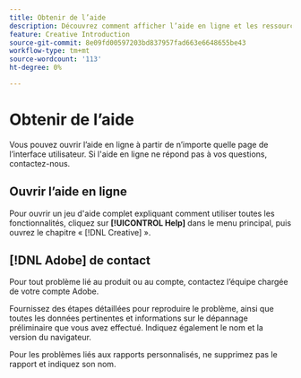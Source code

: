 ```yaml
---
title: Obtenir de l’aide
description: Découvrez comment afficher l’aide en ligne et les ressources de la communauté, ainsi que comment obtenir une assistance technique.
feature: Creative Introduction
source-git-commit: 8e09fd00597203bd837957fad663e6648655be43
workflow-type: tm+mt
source-wordcount: '113'
ht-degree: 0%

---
```


# Obtenir de l’aide

Vous pouvez ouvrir l’aide en ligne à partir de n’importe quelle page de l’interface utilisateur. Si l&#39;aide en ligne ne répond pas à vos questions, contactez-nous.

## Ouvrir l’aide en ligne

Pour ouvrir un jeu d&#39;aide complet expliquant comment utiliser toutes les fonctionnalités, cliquez sur **[!UICONTROL Help]** dans le menu principal, puis ouvrez le chapitre « [!DNL Creative] ».

<!--
## Ask the Adobe Advertising community

Look for answers to your questions in the [Adobe Advertising community forums](https://experienceleaguecommunities.adobe.com/t5/adobe-advertising/ct-p/adobe-advertising-cloud-community?profile.language=fr).
-->

## [!DNL Adobe] de contact

Pour tout problème lié au produit ou au compte, contactez l’équipe chargée de votre compte Adobe.

Fournissez des étapes détaillées pour reproduire le problème, ainsi que toutes les données pertinentes et informations sur le dépannage préliminaire que vous avez effectué. Indiquez également le nom et la version du navigateur.

Pour les problèmes liés aux rapports personnalisés, ne supprimez pas le rapport et indiquez son nom.

